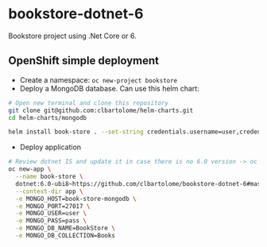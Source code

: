 # bookstore-dotnet-6
Bookstore project using .Net Core or 6.

## OpenShift simple deployment

- Create a namespace: `oc new-project bookstore`
- Deploy a MongoDB database. Can use this helm chart:
```sh
# Open new terminal and clone this repository
git clone git@github.com:clbartolome/helm-charts.git
cd helm-charts/mongodb

helm install book-store . --set-string credentials.username=user,credentials.userpassword=pass,openshiftApplicationName=book-store
```
- Deploy application
```sh
# Review dotnet IS and update it in case there is no 6.0 version -> oc create -f https://raw.githubusercontent.com/redhat-developer/s2i-dotnetcore/master/dotnet_imagestreams.json
oc new-app \
  --name book-store \
  dotnet:6.0-ubi8~https://github.com/clbartolome/bookstore-dotnet-6#master \
  --context-dir app \
  -e MONGO_HOST=book-store-mongodb \
  -e MONGO_PORT=27017 \
  -e MONGO_USER=user \
  -e MONGO_PASS=pass \
  -e MONGO_DB_NAME=BookStore \
  -e MONGO_DB_COLLECTION=Books

```


